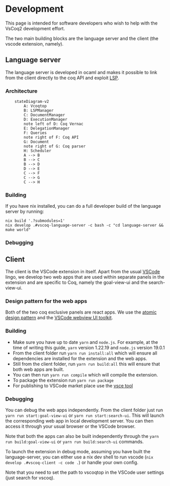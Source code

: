 # Development 

This page is intended for software developers who wish to help with the VsCoq2 development effort. 

The two main building blocks are the language server and the client (the vscode extension, namely). 

## Language server

The language server is developed in ocaml and makes it possible to link from the client directly to the coq API and exploit [LSP](https://microsoft.github.io/language-server-protocol/specifications/lsp/3.17/specification/). 

### Architecture 
```mermaid
    stateDiagram-v2
        A: Vcoqtop
        B: LSPManager
        C: DocumentManager
        D: ExecutionManager
        note left of D: Coq Vernac
        E: DelegationManager
        F: Queries
        note right of F: Coq API
        G: Document
        note right of G: Coq parser
        H: Scheduler
        A --> B 
        B --> C
        B --> D
        D --> E
        C --> F
        C --> G
        C --> H
```

### Building

If you have nix installed, you can do a full developer build of the language server by running:

```
nix build '.?submodules=1'
nix develop .#vscoq-language-server -c bash -c "cd language-server && make world"
```

### Debugging

## Client 

The client is the VSCode extension in itself. Apart from the usual [VSCode](https://code.visualstudio.com/api) lingo, we develop two web apps that are used within separate panels in the extension and are specific to Coq, namely the goal-view-ui and the search-view-ui.

### Design pattern for the web apps

Both of the two coq exclusive panels are react apps. We use the [atomic design pattern](https://atomicdesign.bradfrost.com/table-of-contents/) and the [VSCode webview UI toolkit](https://github.com/microsoft/vscode-webview-ui-toolkit). 

### Building 

* Make sure you have up to date `yarn` and `node.js`. For example, at the time of writing this guide, `yarn` version 1.22.19 and `node.js` version 19.0.1
* From the client folder run `yarn run install:all` which will ensure all dependencies are installed for the extension and the web apps. 
* Still from the client folder, run `yarn run build:all`  this will ensure that both web apps are built. 
* You can then run `yarn run compile` which will compile the extension.
* To package the extension run `yarn run package`
* For publishing to VSCode market place use the [vsce tool](https://code.visualstudio.com/api/working-with-extensions/publishing-extension)

### Debugging 

You can debug the web apps independently. From the client folder just run `yarn run start:goal-view-ui` or `yarn run start:search-ui`. This will launch the corresponding web app in local development server. You can then access it through your usual browser or the VSCode browser. 

Note that both the apps can also be built independently through the `yarn run build:goal-view-ui` or `yarn run build:search-ui` commands. 

To launch the extension in debug mode, assuming you have built the language-server, you can either use a nix dev shell to run vscode (`nix develop .#vscoq-client -c code .`) or handle your own config.

Note that you need to set the path to vscoqtop in the VSCode user settings (just search for vscoq).

